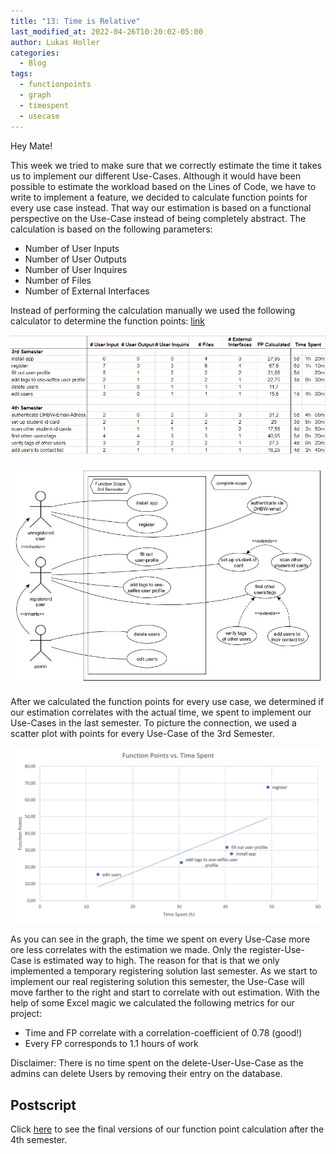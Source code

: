 ```yaml
---
title: "13: Time is Relative"
last_modified_at: 2022-04-26T10:20:02-05:00
author: Lukas Holler
categories:
  - Blog
tags:
  - functionpoints
  - graph
  - timespent
  - usecase
---
```


Hey Mate!

This week we tried to make sure that we correctly estimate the time it takes us to implement our different Use-Cases. Although it would have been possible to estimate the workload based on the Lines of Code, we have to write to implement a feature, we decided to calculate function points for every use case instead. That way our estimation is based on a functional perspective on the Use-Case instead of being completely abstract. 
The calculation is based on the following parameters:

- Number of User Inputs
- Number of User Outputs
- Number of User Inquires
- Number of Files
- Number of External Interfaces

Instead of performing the calculation manually we used the following calculator to determine the function points: [link](http://groups.umd.umich.edu/cis/course.des/cis525/js/f00/harvey/FP_Calc.html?tCountVal=0#FPCalc) 

![Table](https://raw.githubusercontent.com/DHBW-Experts/documents/main/FunctionPointCalculation/FP-Table-3rd-Semester.png)

![Use-Cases](https://raw.githubusercontent.com/DHBW-Experts/documents/main/UseCases/UseCase-Diagram.jpg)

After we calculated the function points for every use case, we determined if our estimation correlates with the actual time, we spent to implement our Use-Cases in the last semester. To picture the connection, we used a scatter plot with points for every Use-Case of the 3rd Semester.

![Graph](https://raw.githubusercontent.com/DHBW-Experts/documents/main/FunctionPointCalculation/FP-Graph-3rd-Semester.png)

As you can see in the graph, the time we spent on every Use-Case more ore less correlates with the estimation we made. Only the register-Use-Case is estimated way to high. The reason for that is that we only implemented a temporary registering solution last semester. As we start to implement our real registering solution this semester, the Use-Case will move farther to the right and start to correlate with out estimation.
With the help of some Excel magic we calculated the following metrics for our project:

- Time and FP correlate with a correlation-coefficient of 0.78 (good!)
- Every FP corresponds to 1.1 hours of work 

Disclaimer: There is no time spent on the delete-User-Use-Case as the admins can delete Users by removing their entry on the database.

## Postscript

Click [here](https://github.com/DHBW-Experts/documents/tree/main/FunctionPointCalculation) to see the final versions of our function point calculation after the 4th semester.



